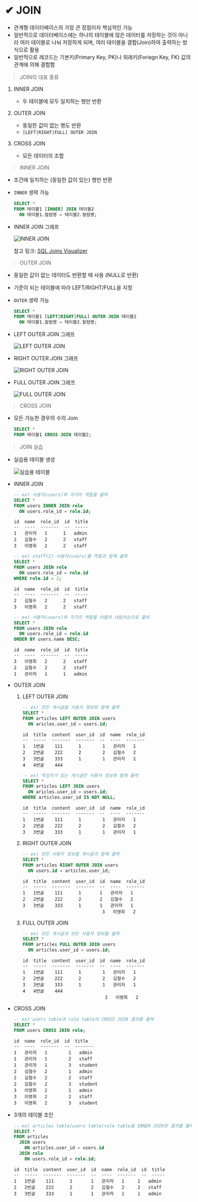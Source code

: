 # ✔ JOIN
- 관계형 데이터베이스의 가장 큰 장점이자 핵심적인 기능
- 일반적으로 데이터베이스에는 하나의 테이블에 많은 데이터를 저장하는 것이 아니라 여러 테이블로 나눠 저장하게 되며, 여러 테이블을 결합(Join)하여 출력하는 방식으로 활용
- 일반적으로 레코드는 기본키(Primary Key, PK)나 외래키(Foriegn Key, FK) 값의 관계에 의해 결합함

> JOIN의 대표 종류

1. INNER JOIN
   - 두 테이블에 모두 일치하는 행만 반환

2. OUTER JOIN
   - 동일한 값이 없는 행도 반환
   - `[LEFT|RIGHT|FULL] OUTER JOIN`

3. CROSS JOIN
   - 모든 데이터의 조합

> INNER JOIN
- 조건에 일치하는 (동일한 값이 있는) 행만 반환
- `INNER` 생략 가능

  ```sql
  SELECT *
  FROM 테이블1 [INNER] JOIN 테이블2
    ON 테이블1.컬럼명 = 테이블2.컬럼명;
  ```

- INNER JOIN 그래프

  ![INNER JOIN](../Database/image/inner_join.png)

  참고 링크: [SQL Joins Visualizer](https://sql-joins.leopard.in.ua/)

> OUTER JOIN
- 동일한 값이 없는 데이터도 반환할 때 사용 (NULL로 반환)
- 기준이 되는 테이블에 따라 LEFT/RIGHT/FULL을 지정
- `OUTER` 생략 가능

  ```sql
  SELECT * 
  FROM 테이블1 [LEFT|RIGHT|FULL] OUTER JOIN 테이블2
    ON 테이블1.칼럼명 = 테이블2.칼럼명;
  ```
- LEFT OUTER JOIN 그래프 

  ![LEFT OUTER JOIN](../Database/image/left_outer_join.png)

- RIGHT OUTER JOIN 그래프 

  ![RIGHT OUTER JOIN](../Database/image/right_outer_join.png)

- FULL OUTER JOIN 그래프 

  ![FULL OUTER JOIN](../Database/image/full_outer_join.png)

> CROSS JOIN
- 모든 가능한 경우의 수의 Join

  ```sql
  SELECT *
  FROM 테이블1 CROSS JOIN 테이블2;
  ```

> JOIN 실습
- 실습용 테이블 생성
  
  ![실습용 테이블](../Database/image/practice_tables.png)

- INNER JOIN
  
  ```sql
  -- ex) 사용자(users)와 각각의 역할을 출력
  SELECT * 
  FROM users INNER JOIN role
    ON users.role_id = role.id;
  ```

  ```
  id  name  role_id  id  title
  --  ----  -------  --  -----
  1   관리자   1      1   admin
  2   김철수   2      2   staff
  3   이영희   2      2   staff
  ```

  ```sql
  -- ex) staff(2) 사용자(users)를 역할과 함께 출력
  SELECT * 
  FROM users JOIN role
    ON users.role_id = role.id
  WHERE role.id = 2;
  ```

  ```
  id  name  role_id  id  title
  --  ----  -------  --  -----
  2   김철수   2      2   staff
  3   이영희   2      2   staff
  ```

  ```sql
  -- ex) 사용자(users)와 각각의 역할을 이름의 내림차순으로 출력
  SELECT * 
  FROM users JOIN role
    ON users.role_id = role.id
  ORDER BY users.name DESC;
  ```

  ```
  id  name  role_id  id  title
  --  ----  -------  --  -----
  3   이영희   2      2   staff
  2   김철수   2      2   staff
  1   관리자   1      1   admin
  ```
  
- OUTER JOIN
  
  1. LEFT OUTER JOIN
   
      ```sql
      -- ex) 모든 게시글을 사용자 정보와 함께 출력
      SELECT *
      FROM articles LEFT OUTER JOIN users
        ON aricles.user_id = users.id;
      ```
      
      ```
      id  title  content  user_id  id  name  role_id
      --  -----  -------  -------  --  ----  -------
      1   1번글    111      1        1   관리자   1
      2   2번글    222      2        2   김철수   2
      3   3번글    333      1        1   관리자   1
      4   4번글    444
      ```

      ```sql
      -- ex) 작성자가 있는 게시글만 사용자 정보와 함께 출력
      SELECT *
      FROM articles LEFT JOIN users
        ON aricles.user_id = users.id;
      WHERE articles.user_id IS NOT NULL;
      ```

      ```
      id  title  content  user_id  id  name  role_id
      --  -----  -------  -------  --  ----  -------
      1   1번글    111      1        1   관리자   1
      2   2번글    222      2        2   김철수   2
      3   3번글    333      1        1   관리자   1
      ```
  2. RIGHT OUTER JOIN
   
      ```sql
      -- ex) 모든 사용자 정보를 게시글과 함께 출력
      SELECT *
      FROM articles RIGHT OUTER JOIN users
        ON users.id = articles.user_id;
      ```

      ```
      id  title  content  user_id  id  name  role_id
      --  -----  -------  -------  --  ----  -------
      1   1번글    111      1       1   관리자   1
      2   2번글    222      2       2   김철수   2
      3   3번글    333      1       1   관리자   1
                                    3   이영희   2
      ```

  3. FULL OUTER JOIN
   
      ```sql
      -- ex) 모든 게시글과 모든 사용자 정보를 출력
      SELECT *
      FROM articles FULL OUTER JOIN users
        ON articles.user_id = users.id;
      ```

      ```
      id  title  content  user_id  id  name  role_id
      --  -----  -------  -------  --  ----  -------
      1   1번글    111      1        1   관리자   1
      2   2번글    222      2        2   김철수   2
      3   3번글    333      1        1   관리자   1
      4   4번글    444
                                     3   이영희   2
      ```

- CROSS JOIN
  
  ```sql
  -- ex) users table과 role table의 CROSS JOIN 결과를 출력
  SELECT * 
  FROM users CROSS JOIN role;
  ```

  ```
  id  name  role_id  id  title
  --  ----  -------  --  -------
  1   관리자   1        1   admin
  1   관리자   1        2   staff
  1   관리자   1        3   student
  2   김철수   2        1   admin
  2   김철수   2        2   staff
  2   김철수   2        3   student
  3   이영희   2        1   admin
  3   이영희   2        2   staff
  3   이영희   2        3   student
  ```

- 3개의 테이블 조인
  
  ```sql
  -- ex) articles table/users table/role table을 INNER JOIN한 결과를 출력
  SELECT *
  FROM articles 
    JOIN users
      ON articles.user_id = users.id
    JOIN role
      ON users.role_id = role.id;
  ```

  ```
  id  title  content  user_id  id  name  role_id  id  title
  --  -----  -------  -------  --  ----  -------  --  -----
  1   1번글    111      1       1   관리자   1     1   admin
  2   2번글    222      2       2   김철수   2     2   staff
  3   3번글    333      1       1   관리자   1     1   admin
  ```